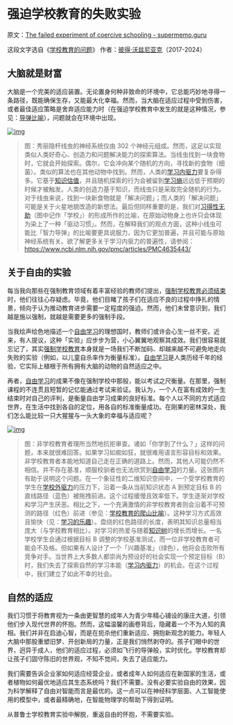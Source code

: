 # 强迫学校教育的失败实验

原文：[The failed experiment of coercive schooling - supermemo.guru](https://supermemo.guru/wiki/The_failed_experiment_of_coercive_schooling)

这段文字选自《[学校教育的问题](https://supermemo.guru/wiki/Problem_of_Schooling)》 作者：[彼得·沃兹尼亚克](https://supermemo.guru/wiki/Piotr_Wozniak)（2017-2024）

## 大脑就是财富

大脑是一个完美的适应装置。无论置身何种非致命的环境中，它总能巧妙地寻得一条路径，既能确保生存，又能最大化幸福。然而，当大脑在适应过程中受到伤害，或者最佳适应策略是舍弃适应能力时（在强迫学校教育中发生的就是这种情况，参见：[导弹比喻](https://supermemo.guru/wiki/Missile_metaphor)），问题就会在环境中出现。

[![img](https://supermemo.guru/images/thumb/e/ed/Curiosity%2C_creativity_and_learned_helplessness_in_a_worm.png/400px-Curiosity%2C_creativity_and_learned_helplessness_in_a_worm.png)](https://supermemo.guru/wiki/File:Curiosity,_creativity_and_learned_helplessness_in_a_worm.png)

> 图：秀丽隐杆线虫的神经系统仅由 302 个神经元组成。然而，这足以实现类似人类好奇心、创造力和问题解决能力的探索算法。当线虫找到一块食物时，它就会开始探索。偶尔，它会冲向某个随机的方向，寻找新的食物（细菌）。类似的算法也在其他动物中找到。然而，人类的[学习内驱力](https://supermemo.guru/wiki/Learn_drive)要复杂得多。它基于[知识估值](https://supermemo.guru/wiki/Knowledge_valuation)，并且随机探索的行为会被留到[学习熵](https://supermemo.guru/wiki/Learntropy)远远低于预期的时候才被触发。人类的创造力基于知识，而线虫只是采取完全随机的行为。对于线虫来说，找到一块新食物就是「解决问题」；而人类的「解决问题」可能是关于火星地貌改造的新想法。最后但同样重要的是，我们对[习得性无助](https://supermemo.guru/wiki/Learned_helplessness)（图中记作「学校」）的形成所作的比喻，在原始动物身上也许只会体现为染上了一种「驱动习惯」。然而，在解释我们的观点方面，这种小线虫可能比「智力导弹」的比喻要更具说服力，因为它更加普遍，并且可能与原始神经系统有关。欲了解更多关于学习内驱力的普遍性，请参阅：https://www.ncbi.nlm.nih.gov/pmc/articles/PMC4635443/

## 关于自由的实验

每当我向那些在强制教育领域有着丰富经验的教师们提出，[强制学校教育必须结束](https://supermemo.guru/wiki/Compulsory_schooling_must_end)时，他们往往心存疑虑。毕竟，他们目睹了孩子们在适应不良的过程中挣扎的情景，倾向于认为推动教育进步需要一定程度的强迫。然而，他们未曾意识到，我们越是施以强制，就越是需要更多的强制手段。

当我绘声绘色地描述一个[自由学习](https://supermemo.guru/wiki/Free_learning)的理想国时，教师们或许会心生一丝不安。近来，有人提议，这种「实验」应步步为营，小心翼翼地观察其成效。我们很容易就忘记了，其实[强制学校教育](https://supermemo.guru/wiki/Compulsory_schooling)本身就是一场我们不断加码、却越来越不可避免地走向失败的实验（例如，以儿童自杀率作为衡量标准）。[自由学习](https://supermemo.guru/wiki/Free_learning)是人类历经千年的经验，它实际上植根于所有拥有大脑的动物的自然适应之中。

再者，[自由学习](https://supermemo.guru/wiki/Free_learning)的成果不像在强制学校中那般，能以考试之尺衡量。在那里，强制课程的不连贯且短暂的记忆能通过考试来验证。我认为，一个人在富有成效的一生结束时对自己的评判，是衡量自由学习成果的良好标准。每个人以不同的方式适应世界，在生活中找到各自的定位，用各自的标准衡量成功。在刚果的密林深处，我们怎么能比较一只大猩猩与一头大象的幸福与适应呢？

[![img](https://supermemo.guru/images/thumb/8/87/Exploration_pathways_at_school_and_in_unschooling.png/400px-Exploration_pathways_at_school_and_in_unschooling.png)](https://supermemo.guru/wiki/File:Exploration_pathways_at_school_and_in_unschooling.png)

> 图：非学校教育者理所当然地抗拒审查。诸如「你学到了什么？」这样的问题，本来就很难回答。如果学习如痴如狂，就很难用语言形容目标和效果。非学校教育者本能地知道自己走在正确的道路上。然而，其他人可能仍然不相信。并不存在基准，顺服校驯者也无法欣赏到[自由学习](https://supermemo.guru/wiki/Free_learning)的力量。这张图片有助于说明这个问题。在一个象征性的二维知识空间中，一个受学校教育的学生在[学校外驱力](https://supermemo.guru/wiki/School_drive)的压力下，沿着一条从当前知识状态 A 到预定目标 B 的直线路径（蓝色）被拖拽前进。这个过程缓慢且效率低下。学生逐渐对学校和学习产生厌恶。相比之下，一个充满激情的非学校教育者则会沿着不可预测的路径（红色）前进（参见：[学校教育的爬山比喻](https://supermemo.guru/wiki/Mountain_climb_metaphor_of_schooling)）。这种学习方式高效且愉快（见：[学习的乐趣](https://supermemo.guru/wiki/Pleasure_of_learning)）。盘绕的红色路径的长度，表明其知识总量相当庞大（与学校教育相比）。对学习的热爱与随着[知识树](https://supermemo.guru/wiki/Knowledge_tree)的增长而增长。一名学校学生会通过根据目标 B 调整的学校基准测试，而一位非学校教育者可能会不及格。但如果有人设计了一个「兴趣基准」（绿色），他将会击败所有竞争对手。当世界上大多数人都崇尚为预设好的社会实现一个预定目标（B）时，我们失去了探索自然的学习本能（[学习内驱力](https://supermemo.guru/wiki/Learn_drive)）的机会。在这个过程中，我们建立了如此不幸的社会。

## 自然的适应

我们习惯于将教育视为一条由更智慧的成年人为青少年精心铺设的康庄大道，引领他们步入现代世界的怀抱。然而，这幅温馨的画卷背后，隐藏着一个不为人知的真相。我们并非在启迪心智，而是在扼杀他们重新适应、拥抱新观念的能力。年轻人大脑中那股重塑旧梦、开创新局的力量，正是我们悄然剥夺的。孩子们眼中的世界，迥异于成人，他们的适应过程，必须如飞行的导弹般，实时优化。学校教育却让孩子们固守陈旧的世界观，不知不觉间，失去了适应能力。

我们需要告诉企业家如何适应经营企业，或者成年人如何适应在新国家的生活，或者植物如何最优地适应其生态系统吗？我们不需要。没有必要实验自由的效果，因为科学解释了自由对智能而言是最优的。这一点可以在神经科学层面、人工智能使用的模型中，或者最精确地，在智能物理学的帮助下得到证明。

从普鲁士学校教育实验中解脱，重返自由的怀抱，不需要实验。